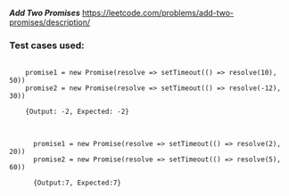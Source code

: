 ***Add Two Promises***
<https://leetcode.com/problems/add-two-promises/description/>
### Test cases used:
<pre>
  <code>
    promise1 = new Promise(resolve => setTimeout(() => resolve(10), 50))
    promise2 = new Promise(resolve => setTimeout(() => resolve(-12), 30))
    
    {Output: -2, Expected: -2}
  </code>
</pre>
  
  <pre>
    <code>
      promise1 = new Promise(resolve => setTimeout(() => resolve(2), 20))
      promise2 = new Promise(resolve => setTimeout(() => resolve(5), 60))
      
      {Output:7, Expected:7}

    </code>
  </pre>
